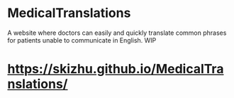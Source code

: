 # MedicalTranslations
A website where doctors can easily and quickly translate common phrases for patients unable to communicate in English. WIP
# https://skizhu.github.io/MedicalTranslations/
